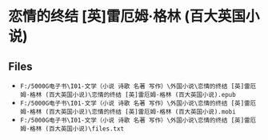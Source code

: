 # 恋情的终结 [英]雷厄姆·格林 (百大英国小说)

## Files

- `F:/5000G电子书\I01-文学（小说 诗歌 名著 写作）\外国小说\恋情的终结 [英]雷厄姆·格林 (百大英国小说)\恋情的终结 [英]雷厄姆·格林 (百大英国小说).epub`
- `F:/5000G电子书\I01-文学（小说 诗歌 名著 写作）\外国小说\恋情的终结 [英]雷厄姆·格林 (百大英国小说)\恋情的终结 [英]雷厄姆·格林 (百大英国小说).mobi`
- `F:/5000G电子书\I01-文学（小说 诗歌 名著 写作）\外国小说\恋情的终结 [英]雷厄姆·格林 (百大英国小说)\files.txt`
